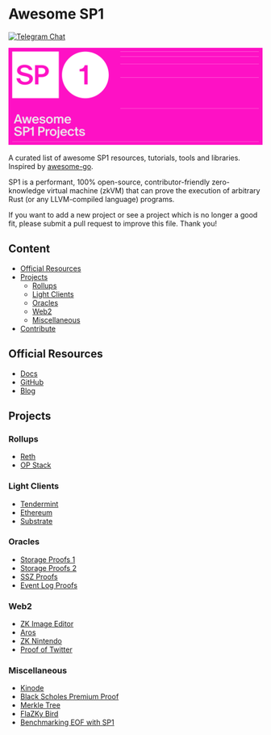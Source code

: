 # Awesome SP1

[![Telegram Chat][tg-badge]][tg-url]

[tg-badge]: https://img.shields.io/endpoint?color=neon&logo=telegram&label=chat&url=https://tg.sumanjay.workers.dev/succinct_sp1
[tg-url]: https://t.me/succinct_sp1

![](./assets/awesome-sp1.jpg)

A curated list of awesome SP1 resources, tutorials, tools and libraries. Inspired by [awesome-go](https://github.com/avelino/awesome-go).

SP1 is a performant, 100% open-source, contributor-friendly zero-knowledge virtual machine (zkVM) that can prove the execution of arbitrary Rust (or any LLVM-compiled language) programs.

If you want to add a new project or see a project which is no longer a good fit, please submit a pull request to improve this file. Thank you!

## Content

- [Official Resources](#official-resources)
- [Projects](#projects)
  - [Rollups](#rollups)
  - [Light Clients](#light-clients)
  - [Oracles](#oracles)
  - [Web2](#governance)
  - [Miscellaneous](#miscellaneous)
- [Contribute](#contribute)

## Official Resources

- [Docs](https://succinctlabs.github.io/sp1/)
- [GitHub](https://github.com/succinctlabs/sp1)
- [Blog](https://blog.succinct.xyz/introducing-sp1/)

## Projects

### Rollups

- [Reth](https://github.com/succinctlabs/sp1-reth)
- [OP Stack](https://github.com/succinctlabs/op-succinct)

### Light Clients

- [Tendermint](https://github.com/succinctlabs/sp1/tree/main/examples/tendermint)
- [Ethereum](https://github.com/succinctlabs/sp1-helios)
- [Substrate](https://github.com/succinctlabs/sp1-vector)

### Oracles

- [Storage Proofs 1](https://github.com/rkdud007/sp1-storage-proof)
- [Storage Proofs 2](https://github.com/aerius-labs/sp1-ethereum-storage-proofs)
- [SSZ Proofs](https://github.com/succinctlabs/sp1/tree/main/examples/ssz-withdrawals)
- [Event Log Proofs](https://github.com/puma314/verified-logs)

### Web2

- [ZK Image Editor](https://github.com/Sofianel5/zk-img-editor)
- [Aros](https://github.com/siddhantsharma301/aros)
- [ZK Nintendo](https://github.com/corddry/zk-nintendo)
- [Proof of Twitter](https://github.com/xavierdmello/proof-of-twitter-sp1)

### Miscellaneous

- [Kinode](https://twitter.com/KinodeOS/status/1760404588056674484)
- [Black Scholes Premium Proof](https://github.com/jpick713/black-scholes-prover)
- [Merkle Tree](https://github.com/rkdud007/sp1-merkle-tree)
- [FlaZKy Bird ](https://github.com/invocarnau/flazky-bird)
- [Benchmarking EOF with SP1](https://github.com/cairoeth/sp1-eof)
